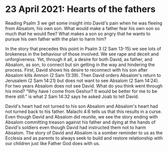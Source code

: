 # 23 April 2021: Hearts of the fathers

Reading Psalm 3 we get some insight into David's pain when he was fleeing from Absalom, his own son.
What would make a father fear his own son so much that he would flee? 
What makes a son so angry that he wants to pursue his own father with the plan to harm him?

In the story that precedes this point in Psalm 3 (2 Sam 13-15) we see lots of brokeness in the behaviour of those involved. 
We see rape and deceit and unforgiveness. Yet, through it all, a desire for both David, as father, and Absalom, as son, to connect but sin getting in the way and hindering the process.
First, David shows his desire to reconnect with his son after Absalom kills Amnon (2 Sam 13:39). 
Then David orders Absalom's return to Jerusalem (2 Sam 14:21) but does not want to see Absalom (2 Sam 14:24).
For two years Absalom does not see David. What do you think went through his mind? 
“Why have I come from Geshur? It would be better for me to be there still.” is what 2 Sam 14:32 says he asked Joab to tell David.

David's heart had not turned to his son Absalom and Absalom's heart had not turned back to his father.
Malachi 4:6 tells us that this results in a curse.
Even though David and Absalom did reunite, we see the story ending with Absalom committing treason against his father and dying at the hands of David's soldiers even though David had instructed them not to harm Absalom. 
The story of David and Absalom is a somber reminder to us as the Ecclesia and as parents to always seek to build and restore relationship with our children just like Father God does with us.


